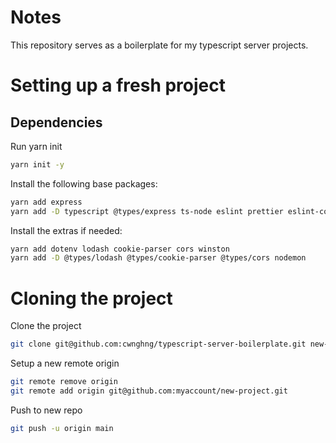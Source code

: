 # Notes

This repository serves as a boilerplate for my typescript server projects.

# Setting up a fresh project

## Dependencies

Run yarn init

```zsh
yarn init -y
```

Install the following base packages:

```zsh
yarn add express
yarn add -D typescript @types/express ts-node eslint prettier eslint-config-prettier eslint-config-airbnb-base eslint-config-airbnb-typescript eslint-plugin-import @typescript-eslint/eslint-plugin @typescript-eslint/parser
```

Install the extras if needed:

```zsh
yarn add dotenv lodash cookie-parser cors winston
yarn add -D @types/lodash @types/cookie-parser @types/cors nodemon
```

# Cloning the project

Clone the project

```zsh
git clone git@github.com:cwnghng/typescript-server-boilerplate.git new-project
```

Setup a new remote origin

```zsh
git remote remove origin
git remote add origin git@github.com:myaccount/new-project.git
```

Push to new repo

```zsh
git push -u origin main
```
